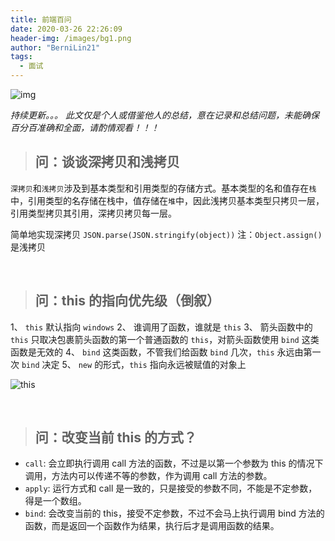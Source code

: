 ```yaml
---
title: 前端百问
date: 2020-03-26 22:26:09
header-img: /images/bg1.png
author: "BerniLin21"
tags:
  - 面试
---
```


![img](/images/bg8.png)

_持续更新。。。_
_此文仅是个人或借鉴他人的总结，意在记录和总结问题，未能确保百分百准确和全面，请酌情观看！！！_

<!-- more -->

> ## 问：谈谈深拷贝和浅拷贝

`深拷贝`和`浅拷贝`涉及到基本类型和引用类型的存储方式。基本类型的名和值存在`栈`中，引用类型的名存储在栈中，值存储在`堆`中，因此浅拷贝基本类型只拷贝一层，引用类型拷贝其引用，深拷贝拷贝每一层。

简单地实现深拷贝 `JSON.parse(JSON.stringify(object))`
注：`Object.assign()` 是浅拷贝

<br/>

> ## 问：this 的指向优先级（倒叙）

1、 `this` 默认指向 `windows`
2、 谁调用了函数，谁就是 `this`
3、 箭头函数中的 `this` 只取决包裹箭头函数的第一个普通函数的 `this`，对箭头函数使用 `bind` 这类函数是无效的
4、 `bind` 这类函数，不管我们给函数 `bind` 几次，`this` 永远由第一次 `bind` 决定
5、 `new` 的形式，`this` 指向永远被赋值的对象上

![this](/images/this.png)

<br/>

> ## 问：改变当前 this 的方式？

- `call`: 会立即执行调用 call 方法的函数，不过是以第一个参数为 this 的情况下调用，方法内可以传递不等的参数，作为调用 call 方法的参数。
- `apply`: 运行方式和 call 是一致的，只是接受的参数不同，不能是不定参数，得是一个数组。
- `bind`: 会改变当前的 this，接受不定参数，不过不会马上执行调用 bind 方法的函数，而是返回一个函数作为结果，执行后才是调用函数的结果。
